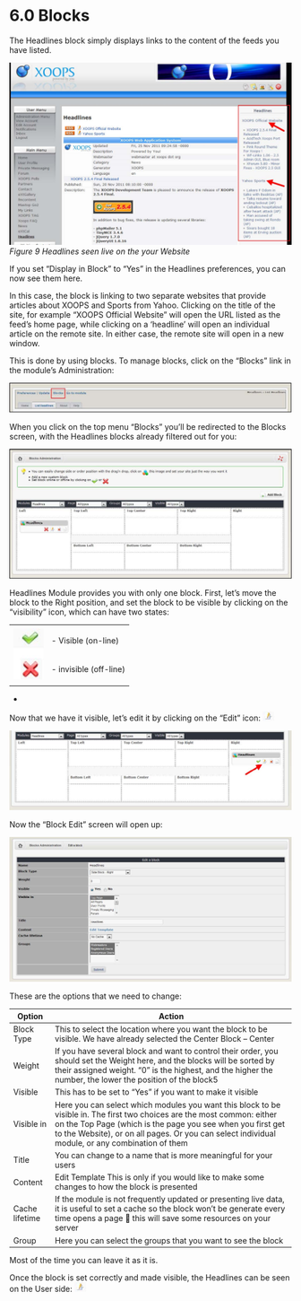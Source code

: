 # 6.0 Blocks

The Headlines block simply displays links to the content of the feeds you have listed. 
 

![img_10.jpg](../assets/img_10.jpg)  
*Figure 9 Headlines seen live on the your Website*

If you set “Display in Block” to “Yes” in the Headlines preferences, you can now see them here. 

In this case, the block is linking to two separate websites that provide articles about XOOPS and Sports from Yahoo. Clicking on the title of the site, for example “XOOPS Official Website” will open the URL listed as the feed’s home page, while clicking on a ‘headline’ will open an individual article on the remote site. In either case, the remote site will open in a new window.

This is done by using blocks. To manage blocks,  click on the “Blocks” link in the module’s Administration:
 
![img_11.jpg](../assets/img_11.jpg)  

When you click on the top menu “Blocks” you’ll be redirected to the Blocks screen, with the Headlines blocks already filtered out for you:    
 
![img_12.jpg](../assets/img_12.jpg)  
 
Headlines Module provides you with only one block. First, let’s move the block to the Right position, and set the block to be visible by clicking on the “visibility” icon, which can have two states:

| | |
|--|--|
|![img_13.jpg](../assets/img_13.jpg) |<br>- Visible (on-line)<br><br><br>- invisible (off-line)<br><br>|
- 

Now that we have it visible, let’s edit it by clicking on the “Edit” icon: ![img_14.jpg](../assets/img_14.jpg)  

![img_15.jpg](../assets/img_15.jpg)  
 
Now the “Block Edit” screen will open up:

![img_16.jpg](../assets/img_16.jpg)   
  
These are the options that we need to change:

|Option|	Action|
|--|--|
|Block Type|	This to select the location where you want the block to be visible. We have already selected the Center Block – Center|
|Weight|	If you have several block and want to control their order, you should set the Weight here, and the blocks will be sorted by their assigned weight. “0” is the highest, and the higher the number, the lower the position of the block5 |
|Visible|	This has to be set to “Yes” if you want to make it visible|
|Visible in|	Here you can select which modules you want this block to be visible in. The first two choices are the most common: either on the Top Page (which is the page you see when you first get to the Website), or on all pages. Or you can select individual module, or any combination of them |
|Title|	You can change to  a name that is more meaningful for your users|
|Content|	 Edit Template	This is only if you would like to make some changes to how the block is presented|
|Cache lifetime|	If the module is not frequently updated or presenting live data, it is useful to set a cache so the block won’t be generate every time opens a page   this will save some resources on your server|
|Group|	Here you can select the groups that you want to see the block|

Most of the time you can leave it as it is.

Once the block is set correctly and made visible, the Headlines can be seen on the User side:
![img_14.jpg](../assets/img_14.jpg)  
